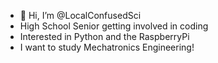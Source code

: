 - 👋 Hi, I’m @LocalConfusedSci
- High School Senior getting involved in coding
- Interested in Python and the RaspberryPi
- I want to study Mechatronics Engineering!


